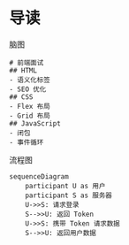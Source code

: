 # 导读

脑图

```markmap
# 前端面试
## HTML
- 语义化标签
- SEO 优化
## CSS
- Flex 布局
- Grid 布局
## JavaScript
- 闭包
- 事件循环
```


流程图

```mermaid
sequenceDiagram
    participant U as 用户
    participant S as 服务器
    U->>S: 请求登录
    S-->>U: 返回 Token
    U->>S: 携带 Token 请求数据
    S-->>U: 返回用户数据
```
